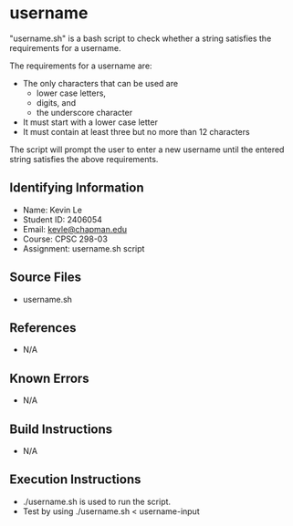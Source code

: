 # username
"username.sh" is a bash script to check whether a string satisfies the requirements for a username.

The requirements for a username are:
* The only characters that can be used are
  * lower case letters,
  * digits, and
  * the underscore character
* It must start with a lower case letter
* It must contain at least three but no more than 12 characters

The script will prompt the user to enter a new username until the entered string satisfies the above requirements.

## Identifying Information

* Name: Kevin Le
* Student ID: 2406054
* Email: kevle@chapman.edu
* Course: CPSC 298-03
* Assignment: username.sh script

## Source Files

* username.sh

## References

* N/A

## Known Errors

* N/A

## Build Instructions

* N/A

## Execution Instructions

* ./username.sh is used to run the script.
* Test by using ./username.sh < username-input
